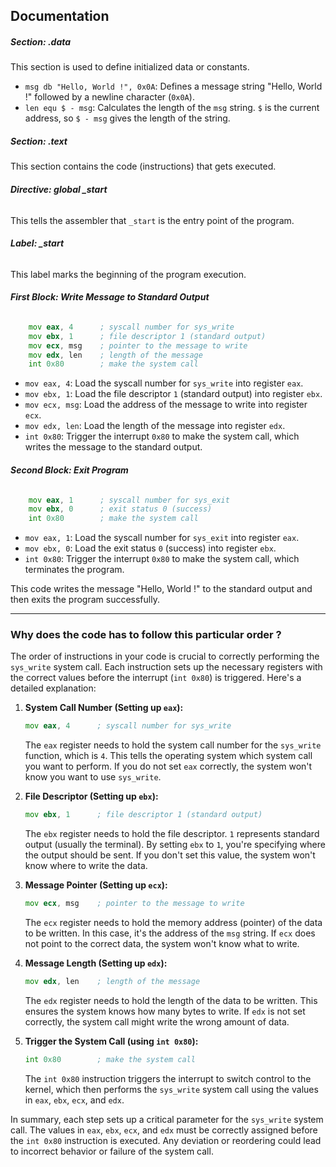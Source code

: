 ## Documentation

##### **Section: .data**
This section is used to define initialized data or constants.

- `msg db "Hello, World !", 0x0A`: Defines a message string "Hello, World !" followed by a newline character (`0x0A`).
- `len equ $ - msg`: Calculates the length of the `msg` string. `$` is the current address, so `$ - msg` gives the length of the string.

##### **Section: .text**
This section contains the code (instructions) that gets executed.

###### **Directive: global _start**
This tells the assembler that `_start` is the entry point of the program.

###### **Label: _start**
This label marks the beginning of the program execution.

###### **First Block: Write Message to Standard Output**
```asm
	mov eax, 4      ; syscall number for sys_write
	mov ebx, 1      ; file descriptor 1 (standard output)
	mov ecx, msg    ; pointer to the message to write
	mov edx, len    ; length of the message
	int 0x80        ; make the system call
```
- `mov eax, 4`: Load the syscall number for `sys_write` into register `eax`.
- `mov ebx, 1`: Load the file descriptor `1` (standard output) into register `ebx`.
- `mov ecx, msg`: Load the address of the message to write into register `ecx`.
- `mov edx, len`: Load the length of the message into register `edx`.
- `int 0x80`: Trigger the interrupt `0x80` to make the system call, which writes the message to the standard output.

###### **Second Block: Exit Program**
```asm
	mov eax, 1      ; syscall number for sys_exit
	mov ebx, 0      ; exit status 0 (success)
	int 0x80        ; make the system call
```
- `mov eax, 1`: Load the syscall number for `sys_exit` into register `eax`.
- `mov ebx, 0`: Load the exit status `0` (success) into register `ebx`.
- `int 0x80`: Trigger the interrupt `0x80` to make the system call, which terminates the program.

This code writes the message "Hello, World !" to the standard output and then exits the program successfully.

---

### Why does the code has to follow this particular order ?

The order of instructions in your code is crucial to correctly performing the `sys_write` system call. Each instruction sets up the necessary registers with the correct values before the interrupt (`int 0x80`) is triggered. Here's a detailed explanation:

1. **System Call Number (Setting up `eax`):**
   ```asm
   mov eax, 4      ; syscall number for sys_write
   ```
   The `eax` register needs to hold the system call number for the `sys_write` function, which is `4`. This tells the operating system which system call you want to perform. If you do not set `eax` correctly, the system won't know you want to use `sys_write`.

2. **File Descriptor (Setting up `ebx`):**
   ```asm
   mov ebx, 1      ; file descriptor 1 (standard output)
   ```
   The `ebx` register needs to hold the file descriptor. `1` represents standard output (usually the terminal). By setting `ebx` to `1`, you're specifying where the output should be sent. If you don't set this value, the system won't know where to write the data.

3. **Message Pointer (Setting up `ecx`):**
   ```asm
   mov ecx, msg    ; pointer to the message to write
   ```
   The `ecx` register needs to hold the memory address (pointer) of the data to be written. In this case, it's the address of the `msg` string. If `ecx` does not point to the correct data, the system won't know what to write.

4. **Message Length (Setting up `edx`):**
   ```asm
   mov edx, len    ; length of the message
   ```
   The `edx` register needs to hold the length of the data to be written. This ensures the system knows how many bytes to write. If `edx` is not set correctly, the system call might write the wrong amount of data.

5. **Trigger the System Call (using `int 0x80`):**
   ```asm
   int 0x80        ; make the system call
   ```
   The `int 0x80` instruction triggers the interrupt to switch control to the kernel, which then performs the `sys_write` system call using the values in `eax`, `ebx`, `ecx`, and `edx`.

In summary, each step sets up a critical parameter for the `sys_write` system call. The values in `eax`, `ebx`, `ecx`, and `edx` must be correctly assigned before the `int 0x80` instruction is executed. Any deviation or reordering could lead to incorrect behavior or failure of the system call.
